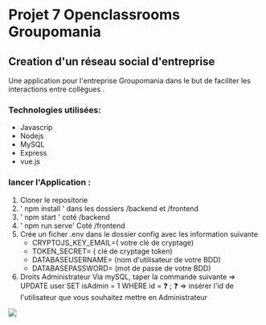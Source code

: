 # Projet 7 Openclassrooms  Groupomania

## Creation d'un réseau social d'entreprise

<p>
Une application pour l'entreprise Groupomania dans le but de faciliter les interactions entre collègues .
</p>

### Technologies utilisées:
* Javascrip
* Nodejs
* MySQL 
* Express
* vue.js

### lancer l'Application :
1. Cloner le repositorie
2. ' npm install ' dans les dossiers /backend et /frontend
3. ' npm start ' coté  /backend
5. ' npm run serve' Coté /frontend 
4. Crée un ficher .env dans le dossier config avec les information suivante 
    * CRYPTOJS_KEY_EMAIL=( votre clé de cryptage)
    * TOKEN_SECRET= ( clé de cryptage token)
    * DATABASEUSERNAME= (nom d'utilisateur de votre BDD) 
    * DATABASEPASSWORD= (mot de passe de votre BDD)
5. Droits Administrateur Via mySQL, taper la commande suivante => UPDATE user SET isAdmin = 1 WHERE id = ❓ ; ❓ => insérer l'id de l'utilisateur que vous souhaitez mettre en Administrateur  

<p>
   <img align="center" src="https://media0.giphy.com/media/L8K62iTDkzGX6/giphy.gif"/>
</p>
